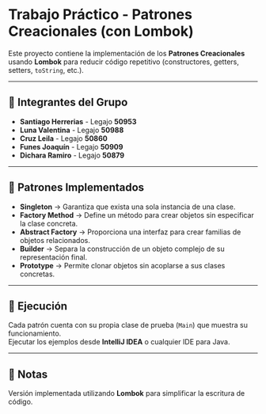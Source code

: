 # Trabajo Práctico - Patrones Creacionales (con Lombok)

Este proyecto contiene la implementación de los **Patrones Creacionales** usando **Lombok** para reducir código repetitivo (constructores, getters, setters, `toString`, etc.).

---

## 👥 Integrantes del Grupo
- **Santiago Herrerias** - Legajo **50953**
- **Luna Valentina** - Legajo **50988**
- **Cruz Leila** - Legajo **50860**
- **Funes Joaquín** - Legajo **50909**
- **Dichara Ramiro** - Legajo **50879**

---

## 📘 Patrones Implementados
- **Singleton** → Garantiza que exista una sola instancia de una clase.  
- **Factory Method** → Define un método para crear objetos sin especificar la clase concreta.  
- **Abstract Factory** → Proporciona una interfaz para crear familias de objetos relacionados.  
- **Builder** → Separa la construcción de un objeto complejo de su representación final.  
- **Prototype** → Permite clonar objetos sin acoplarse a sus clases concretas.  

---

## 🚀 Ejecución
Cada patrón cuenta con su propia clase de prueba (`Main`) que muestra su funcionamiento.  
Ejecutar los ejemplos desde **IntelliJ IDEA** o cualquier IDE para Java.

---

## 📑 Notas
Versión implementada utilizando **Lombok** para simplificar la escritura de código.

